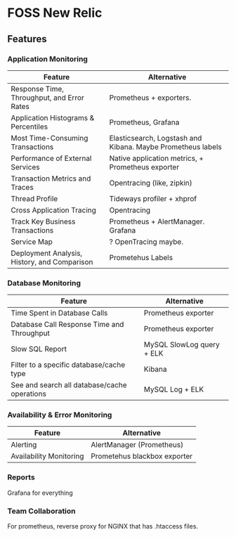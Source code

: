 # FOSS New Relic

## Features

### Application Monitoring

| Feature | Alternative |
|---------|-------------|
| Response Time, Throughput, and Error Rates | Prometheus + exporters. |
| Application Histograms & Percentiles | Prometheus, Grafana |
| Most Time-Consuming Transactions | Elasticsearch, Logstash and Kibana. Maybe Prometheus labels |
| Performance of External Services | Native application metrics, + Prometheus exporter | 
| Transaction Metrics and Traces | Opentracing (like, zipkin) |
| Thread Profile | Tideways profiler + xhprof |
| Cross Application Tracing | Opentracing | 
| Track Key Business Transactions | Prometheus + AlertManager. Grafana |
| Service Map | ? OpenTracing maybe. |
| Deployment Analysis, History, and Comparison | Prometehus Labels |

### Database Monitoring 

| Feature | Alternative | 
|---------|-------------|
| Time Spent in Database Calls | Prometheus exporter |
| Database Call Response Time and Throughput | Prometheus exporter | 
| Slow SQL Report | MySQL SlowLog query + ELK |
| Filter to a specific database/cache type | Kibana |
| See and search all database/cache operations | MySQL Log + ELK |

### Availability & Error Monitoring

| Feature | Alternative | 
|----------|-------------|
| Alerting | AlertManager (Prometheus) | 
| Availability Monitoring | Prometehus blackbox exporter | 
 
### Reports

Grafana for everything

### Team Collaboration

For prometheus, reverse proxy for NGINX that has .htaccess files. 


